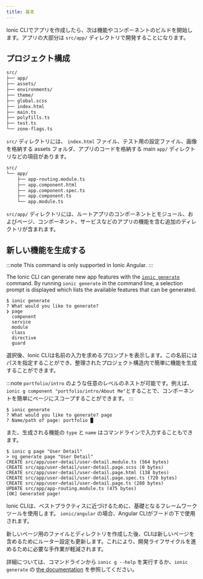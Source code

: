 ```yaml
---
title: 基本
---
```


<head>
  <title>アプリ開発の基本 | Create Scaffolding for Ionic Web Apps</title>
  <meta
    name="description"
    content="Once an app is created by the Ionic CLI, the next step is to start building out features and components. Learn how to create scaffolding for Ionic web apps."
  />
</head>

Ionic CLIでアプリを作成したら、次は機能やコンポーネントのビルドを開始します。アプリの大部分は `src/app/` ディレクトリで開発することになります。

## プロジェクト構成

```bash
src/
├── app/
├── assets/
├── environments/
├── theme/
├── global.scss
├── index.html
├── main.ts
├── polyfills.ts
├── test.ts
└── zone-flags.ts
```

`src/` ディレクトリには、 `index.html` ファイル、テスト用の設定ファイル、画像を格納する assets フォルダ、アプリのコードを格納する main `app/` ディレクトリなどの項目があります。

```bash
src/
└── app/
    ├── app-routing.module.ts
    ├── app.component.html
    ├── app.component.spec.ts
    ├── app.component.ts
    └── app.module.ts
```

`src/app/` ディレクトリには、ルートアプリのコンポーネントとモジュール、およびページ、コンポーネント、サービスなどのアプリの機能を含む追加のディレクトリが含まれます。

## 新しい機能を生成する

:::note
This command is only supported in Ionic Angular.
:::

The Ionic CLI can generate new app features with the [`ionic generate`](../cli/commands/generate.md) command. By running `ionic generate` in the command line, a selection prompt is displayed which lists the available features that can be generated.

```shell-session
$ ionic generate
? What would you like to generate?
❯ page
  component
  service
  module
  class
  directive
  guard
```

選択後、Ionic CLIは名前の入力を求めるプロンプトを表示します。この名前にはパスを指定することができ、整理されたプロジェクト構造内で簡単に機能を生成することができます。

:::note
`portfolio/intro` のような任意のレベルのネストが可能です。例えば、`ionic g component "portfolio/intro/About Me"`とすることで、コンポーネントを簡単にページにスコープすることができます。
:::

```shell-session
$ ionic generate
? What would you like to generate? page
? Name/path of page: portfolio █
```

また、生成される機能の `type` と `name` はコマンドラインで入力することもできます。

```shell-session
$ ionic g page "User Detail"
> ng generate page "User Detail"
CREATE src/app/user-detail/user-detail.module.ts (564 bytes)
CREATE src/app/user-detail/user-detail.page.scss (0 bytes)
CREATE src/app/user-detail/user-detail.page.html (138 bytes)
CREATE src/app/user-detail/user-detail.page.spec.ts (720 bytes)
CREATE src/app/user-detail/user-detail.page.ts (280 bytes)
UPDATE src/app/app-routing.module.ts (475 bytes)
[OK] Generated page!
```

Ionic CLIは、ベストプラクティスに近づけるために、基礎となるフレームワークツールを使用します。 `ionic/angular` の場合、Angular CLIがフードの下で使用されます。

新しいページ用のファイルとディレクトリを作成した後、CLIは新しいページを含めるためにルーター設定も更新します。これにより、開発ライフサイクルを進めるために必要な手作業が軽減されます。

詳細については、コマンドラインから `ionic g --help` を実行するか、`ionic generate` の [the documentation](../cli/commands/generate.md) を参照してください。

